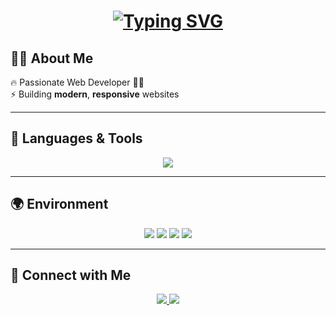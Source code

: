 <h1 align="center">
<a href="https://git.io/typing-svg">
<img src="https://readme-typing-svg.demolab.com?font=Fira+Code&weight=600&pause=1000&color=803232F0&background=FFFFFF00&width=400&lines=Hi!+I'm+Mohammad;Junior+Web+Developer;Welcome+to+my+profile!" alt="Typing SVG" />
</a>
</h1>

## 🧑‍💻 About Me
🔥 Passionate Web Developer 🧑‍💻  
⚡ Building **modern**, **responsive** websites  

---

## 🚀 Languages & Tools
<p align="center">
  <img src="https://skillicons.dev/icons?i=html,css,javascript,python,php,git,github,vscode,figma&theme=dark" />
</p>

---

## 🌍 Environment
<p align="center">
  <img src="https://img.shields.io/badge/Windows-0078D6?style=for-the-badge&logo=windows&logoColor=white" />
  <img src="https://img.shields.io/badge/Linux-FCC624?style=for-the-badge&logo=linux&logoColor=black" />
  <img src="https://img.shields.io/badge/VSCode-007ACC?style=for-the-badge&logo=visual-studio-code&logoColor=white" />
  <img src="https://img.shields.io/badge/Docker-2496ED?style=for-the-badge&logo=docker&logoColor=white" />
</p>

---

## 🔗 Connect with Me
<p align="center">
  <a href="https://www.linkedin.com/in/mohammadhu1" target="_blank">
    <img src="https://img.shields.io/badge/LinkedIn-0077B5?style=for-the-badge&logo=linkedin&logoColor=white" />
  </a>
  <a href="https://www.instagram.com/mohammadhu1" target="_blank">
    <img src="https://img.shields.io/badge/Instagram-E4405F?style=for-the-badge&logo=instagram&logoColor=white" />
  </a>
</p>

